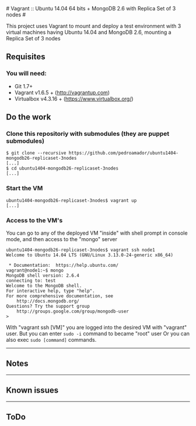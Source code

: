 # Vagrant :: Ubuntu 14.04 64 bits + MongoDB 2.6 with Replica Set of 3 nodes #

This project uses Vagrant to mount and deploy a test environment with 3 virtual machines having Ubuntu 14.04 and MongoDB 2.6, mounting a Replica Set of 3 nodes

## Requisites

### You will need:

  * Git 1.7+
  * Vagrant v1.6.5 + (http://vagrantup.com)
  * Virtualbox v4.3.16 + (https://www.virtualbox.org/)

## Do the work

### Clone this repositoriy with submodules (they are puppet submodules)

    $ git clone --recursive https://github.com/pedroamador/ubuntu1404-mongodb26-replicaset-3nodes
    [...]
    $ cd ubuntu1404-mongodb26-replicaset-3nodes
    [...]

### Start the VM

    ubuntu1404-mongodb26-replicaset-3nodes$ vagrant up
    [...]

### Access to the VM's

You can go to any of the deployed VM "inside" with shell prompt in console mode, and then access to the "mongo" server

    ubuntu1404-mongodb26-replicaset-3nodes$ vagrant ssh node1
    Welcome to Ubuntu 14.04 LTS (GNU/Linux 3.13.0-24-generic x86_64)

     * Documentation:  https://help.ubuntu.com/
    vagrant@node1:~$ mongo
    MongoDB shell version: 2.6.4
    connecting to: test
    Welcome to the MongoDB shell.
    For interactive help, type "help".
    For more comprehensive documentation, see
        http://docs.mongodb.org/
    Questions? Try the support group
        http://groups.google.com/group/mongodb-user
    >

With "vagrant ssh [VM]" you are logged into the desired VM with "vagrant" user. 
But you can enter `sudo -i` command to became "root" user
Or you can also exec `sudo [command]` commands.

---

## Notes

---

## Known issues

---

## ToDo
